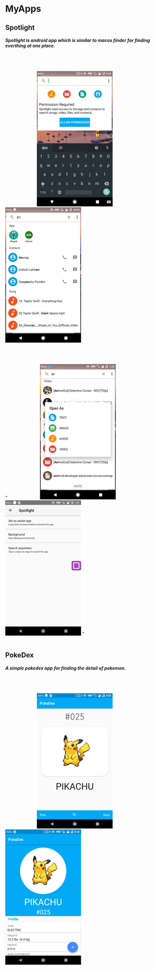 # MyApps

## Spotlight

##### Spotlight is android app which is similar to macos finder for finding everthing at one place.

<br/>
<br/>

<p float="middle">
<img src="https://github.com/ak8527/MyApps/blob/master/Screenshots/Spotlight1.png" alt="alt text" width="240" height="427" hspace="100">       
<img src="https://github.com/ak8527/MyApps/blob/master/Screenshots/Spotlight2.png" alt="alt text" width="240" height="427"> </p>
 
<br/>
<br/>
<br/>
 
<q float="middle">
<img src="https://github.com/ak8527/MyApps/blob/master/Screenshots/Spotlight4.png" alt="alt text" width="240" height="427" hspace="100">   
<img src="https://github.com/ak8527/MyApps/blob/master/Screenshots/Spotlight5.png" alt="alt text" width="240" height="427">       
</q>

<br/>
<br/>



## PokeDex
##### A simple pokedex app for finding the detail of pokemon.

<br/>
<br/>

<p float="middle">
<img src="https://github.com/ak8527/MyApps/blob/master/Screenshots/Pokedex2.png" alt="alt text" width="240" height="427" hspace="100">       
<img src="https://github.com/ak8527/MyApps/blob/master/Screenshots/Pokedex1.png" alt="alt text" width="240" height="427"> </p>


